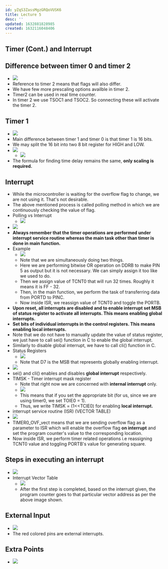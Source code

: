 ```yaml
---
id: yZqS3ZassMgzGRQoVUSK6
title: Lecture 5
desc: ''
updated: 1632881828985
created: 1632116048406
---
```

## Timer (Cont.) and Interrupt

## Difference between timer 0 and timer 2

- ![](/assets/images/2021-09-20-11-13-11.png)
- Reference to timer 2 means that flags will also differ.
- We have few more prescaling options availble in timer 2.
- Timer2 can be used in real time counter.
- In timer 2 we use TSOC1 and TSOC2. So connecting these will activate the timer 2.

## Timer 1

- ![](/assets/images/2021-09-20-11-16-29.png)
- Main difference between timer 1 and timer 0 is that timer 1 is 16 bits.
- We may split the 16 bit into two 8 bit register for HIGH and LOW.
- ![](/assets/images/2021-09-20-11-18-45.png)
  - ![](/assets/images/2021-09-20-11-19-54.png)
- The formula for finding time delay remains the same, **only scaling is required.**

## Interrupt

- While the microcontroller is waiting for the overflow flag to change, we are not using it. That's not desirable.
- The above mentioned process is called polling method in which we are continuously checking the value of flag.
- Polling vs Interrupt
  - ![](/assets/images/2021-09-20-11-23-47.png)
- ![](/assets/images/2021-09-20-11-24-22.png)
- **Always remember that the timer operations are performed under interrupt service routine whereas the main task other than timer is done in main function.**
- Example
  - ![](/assets/images/2021-09-20-11-25-23.png)
  - Note that we are simultaneously doing two things.
  - Here we are performing bitwise OR operation on DDRB to make PIN 5 as output but it is not necessary. We can simply assign it too like we used to do.
  - Then we assign value of TCNT0 that will run 32 times. Roughly it means it is FF - 32.
  - Then, in the main function, we perform the task of transferring data from PORTD to PINC.
  - Now inside ISR, we reassign value of TCNT0 and toggle the PORTB.
- **Upon reset, all interrupts are disabled and to enable interrupt set MSB of status register to activate all interrupts. This means enabling global interrupts.**
- **Set bits of individual interrupts in the control registers. This means enabling local interrupts.**
- Note that we do not have to manually update the value of status register, we just have to call sei() function in C to enable the global interrupt.
- Similarly to disable global interrupt, we have to call cli() function in C.
- Status Registers
  - ![](/assets/images/2021-09-20-11-33-07.png)
  - Note that D7 is the MSB that represents globally enabling interrupt.
- ![](/assets/images/2021-09-20-11-34-26.png)
- sei() and cli() enables and disables **global interrupt** respectively.
- TIMSK - Timer interrupt mask register
  - Note that right now we are concerned with **internal interrupt** only.
  - ![](/assets/images/2021-09-20-11-36-05.png)
  - This means that if you set the appropriate bit (for us, since we are using timer0, we set TOIE0 = 1).
  - Thus, we write TIMSK = (1&lt;&lt;TCIE0) for enabling **local interrupt.**
- interrupt service routine (ISR) (VECTOR TABLE)
- ![](/assets/images/2021-09-29-07-48-38.png)
- TIMER0_OVF_vect means that we are sending overflow flag as a parameter to ISR which will enable the overflow flag **on interrupt** and set the program counter's value to the corresponding location.
- Now inside ISR, we perform timer related operations i.e reassigning TCNT0 value and toggling PORTB's value for generating square.

## Steps in executing an interrupt

- ![](/assets/images/2021-09-29-07-53-22.png)
- Interrupt Vector Table
  - ![](/assets/images/2021-09-29-10-24-57.png)
  - After the first step is completed, based on the interrupt given, the program counter goes to that particular vector address as per the above image shown.

## External Input

- ![](/assets/images/2021-09-29-10-40-57.png)
- The red colored pins are external interrupts.

## Extra Points

- ![](/assets/images/2021-09-29-07-52-43.png)

